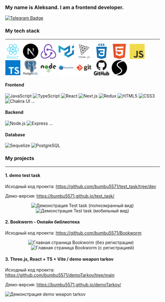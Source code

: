 ### My name is Aleksand. I am a frontend developer.

<div id="badges">
  <a href="https://t.me/Alexxx5571">
    <img src="https://img.icons8.com/color/48/000000/telegram-app--v1.png" alt="Telegram Badge" width='70px'/>
  </a>
</div>

### My tech stack

---

<div id="stackBox">
  <img src="https://github.com/devicons/devicon/blob/master/icons/react/react-original-wordmark.svg" title="React" alt="React" width="50" height="50"/>&nbsp;
  <img src="https://github.com/devicons/devicon/blob/master/icons/nextjs/nextjs-original.svg" title="Swiper" **alt="Nextjs" width="50" height="50"/>&nbsp;
  <img src="https://github.com/devicons/devicon/blob/master/icons/redux/redux-original.svg" title="Redux" alt="Redux " width="50" height="50"/>&nbsp;
  <img src="https://github.com/devicons/devicon/blob/master/icons/materialui/materialui-original.svg" title="Material UI" alt="Material UI" width="50" height="50"/>&nbsp;
  <img src="https://github.com/devicons/devicon/blob/master/icons/threejs/threejs-original-wordmark.svg" title="ThreeJS" **alt="ThreeJS" width="50" height="50"/>&nbsp;
  <img src="https://github.com/devicons/devicon/blob/master/icons/css3/css3-plain-wordmark.svg"  title="CSS3" alt="CSS" width="50" height="50"/>&nbsp;
  <img src="https://github.com/devicons/devicon/blob/master/icons/html5/html5-original.svg" title="HTML5" alt="HTML" width="50" height="50"/>&nbsp;
  <img src="https://github.com/devicons/devicon/blob/master/icons/javascript/javascript-original.svg" title="JavaScript" alt="JavaScript" width="50" height="50"/>&nbsp;
  <img src="https://github.com/devicons/devicon/blob/master/icons/typescript/typescript-original.svg" title="TypeScript" alt="TypeScript" width="50" height="50"/>&nbsp;
  <img src="https://github.com/devicons/devicon/blob/master/icons/postgresql/postgresql-original-wordmark.svg" title="PostgreSQL"  alt="PostgreSQL" width="50" height="50"/>&nbsp;
  <img src="https://github.com/devicons/devicon/blob/master/icons/nodejs/nodejs-original-wordmark.svg" title="NodeJS" alt="NodeJS" width="50" height="50"/>&nbsp;
  <img src="https://github.com/devicons/devicon/blob/master/icons/sequelize/sequelize-original-wordmark.svg" title="Sequeize" **alt="Sequeize" width="50" height="50"/>&nbsp;
  <img src="https://github.com/devicons/devicon/blob/master/icons/git/git-original-wordmark.svg" title="Git" **alt="Git" width="50" height="50"/>&nbsp;
  <img src="https://github.com/devicons/devicon/blob/master/icons/github/github-original-wordmark.svg" title="GitHub" **alt="GitHub" width="50" height="50"/>&nbsp;
  <img src="https://github.com/devicons/devicon/blob/master/icons/swiper/swiper-original.svg" title="Swiper" **alt="Swiper" width="50" height="50"/>&nbsp;
</div>

#### Frontend

![JavaScript](https://img.shields.io/badge/-JavaScript-000?&logo=JavaScript)
![TypeScript](https://img.shields.io/badge/-typescript-000?&logo=typescript)
![React](https://img.shields.io/badge/-React-000?&logo=React)
![Next.js](https://img.shields.io/badge/-Next.js-000?&logo=Next.js)
![Redux](https://img.shields.io/badge/-Redux-000?&logo=Redux)
![HTML5](https://img.shields.io/badge/-HTML5-000?&logo=HTML5)
![CSS3](https://img.shields.io/badge/-CSS3-000?&logo=CSS3)
![Chakra UI](https://img.shields.io/badge/-chakra-000?&logo=chakraui)
...

#### Backend

![Node.js](https://img.shields.io/badge/-Node.js-000?&logo=Node.js)
![Express](https://img.shields.io/badge/-Express-000?&logo=Express)
...

#### Database

![Sequelize](https://img.shields.io/badge/-Sequelize-000?&logo=Sequelize)
![PostgreSQL](https://img.shields.io/badge/-PostgreSQL-000?&logo=PostgreSQL)

### My projects

---

####  1. demo test task

<p>Исходный код проекта: <a href="https://github.com/bumbu5571/test_task/tree/dev">https://github.com/bumbu5571/test_task/tree/dev</a></p>
<p>Демо-версия: <a href="https://bumbu5571.github.io/test_task/">https://bumbu5571.github.io/test_task/</a></p>

<div align="center" width="100%">
  <img src="https://i.ibb.co/YpbNpMd/2025-01-21-11-39-47.png" alt="Демонстрация Test task (полноэкранный вид)" border="0" width='960px' height="540px" />
  <img src="https://i.ibb.co/vJf2Cyw/2025-01-21-11-40-40.png" alt="Демонстрация Test task (мобильный вид)" border="0" width='320px ' height="568px" a/>
</div>

#### 2. Bookworm - Онлайн библиотека

Исходный код проекта: https://github.com/bumbu5571/Bookworm

<div align="center" width="100%">
    <img src="https://i.ibb.co/JwBT5yPt/2025-03-18-18-40-04.png" alt="Главная страница Bookworm (без регистрации)" border="0" width='400px' style="margin-right: 10px;" />
    <img src="https://i.ibb.co/SD00ChvH/2025-03-18-18-41-44.png" alt="Главная страница Bookworm (с регистрацией)" border="0" width='400px' />
</div>

#### 3. Three.js, React + TS + Vite / demo weapon tarkov

<p>Исходный код проекта: <a href="https://github.com/bumbu5571/demoTarkov/tree/main">https://github.com/bumbu5571/demoTarkov/tree/main</a></p>
<p>Демо-версия: <a href="https://bumbu5571.github.io/demoTarkov/">https://bumbu5571.github.io/demoTarkov/</a></p>

<img src="https://i.ibb.co/6XKrF4F/image.png" alt="Демонстрация demo weapon tarkov" border="0" width='600px ' />
